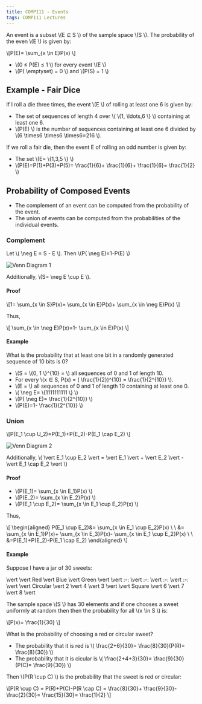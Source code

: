 ```yaml
---
title: COMP111 - Events
tags: COMP111 Lectures
---
```

An event is a subset  \\(E ⊆ S \\) of the sample space  \\(S \\). The probability of the even  \\(E \\) is given by:

 \\[P(E)= \\sum_{x \\in E}P(x) \\]

*  \\(0 ≤ P(E) ≤ 1 \\) for every event  \\(E \\)
*  \\(P( \\emptyset) = 0 \\) and  \\(P(S) = 1 \\)

## Example - Fair Dice
If I roll a die three times, the event  \\(E \\) of rolling at least one 6 is given by:

* The set of sequences of length 4 over  \\( \\{1, \\ldots,6 \\} \\) containing at least one 6.
*  \\(P(E) \\) is the number of sequences containing at least one 6 divided by  \\(6 \\times6 \\times6 \\times6=216 \\).

If we roll a fair die, then the event E of rolling an odd number is given by:

* The set  \\(E= \\{1,3,5 \\} \\)
*  \\(P(E)=P(1)+P(3)+P(5)= \\frac{1}{6}+ \\frac{1}{6}+ \\frac{1}{6}= \\frac{1}{2} \\)

## Probability of Composed Events
* The complement of an event can be computed from the probability of the event.
* The union of events can be computed from the probabilities of the individual events.

### Complement
Let  \\( \\neg E = S - E \\). Then  \\(P( \\neg E)=1-P(E) \\)

![Venn Diagram 1]({{site.baseurl}}/assets/COMP111/Lectures/2020-11-18-2-1.png)

Additionally,  \\(S= \\neg E \\cup E \\).

#### Proof

 \\[1= \\sum_{x \\in S}P(x)= \\sum_{x \\in E}P(x)+ \\sum_{x \\in  \\neg E}P(x) \\]

Thus,

 \\[ \\sum_{x \\in \\neg E}P(x)=1- \\sum_{x \\in E}P(x) \\]

#### Example
What is the probability that at least one bit in a randomly generated sequence of 10 bits is 0?

*  \\(S =  \\{0, 1 \\}^{10} = \\) all sequences of 0 and 1 of length 10.
* For every  \\(x ∈ S, P(x) = ( \\frac{1}{2})^{10} =  \\frac{1}{2^{10}} \\).
*  \\(E = \\) all sequences of 0 and 1 of length 10 containing at least one 0.
*  \\( \\neg E= \\{1111111111 \\} \\)
*  \\(P( \\neg E)= \\frac{1}{2^{10}} \\)
*  \\(P(E)=1- \\frac{1}{2^{10}} \\)

### Union
 \\[P(E_1 \\cup U_2)=P(E_1)+P(E_2)-P(E_1 \\cap E_2) \\]

![Venn Diagram 2]({{site.baseurl}}/assets/COMP111/Lectures/2020-11-18-2-2.png)

Additionally,  \\( \\vert E_1 \\cup E_2 \\vert  =  \\vert E_1 \\vert + \\vert E_2 \\vert - \\vert E_1 \\cap E_2 \\vert  \\)

#### Proof

*  \\(P(E_1)= \\sum_{x \\in E_1}P(x) \\)
*  \\(P(E_2)= \\sum_{x \\in E_2}P(x) \\)
*  \\(P(E_1 \\cup E_2)= \\sum_{x \\in E_1 \\cup E_2}P(x) \\)

Thus,

 \\[
 \\begin{aligned}
P(E_1 \\cup E_2)&= \\sum_{x \\in E_1 \\cup E_2}P(x) \\ \\
&= \\sum_{x \\in E_1}P(x)+ \\sum_{x \\in E_3}P(x)- \\sum_{x \\in E_1 \\cup E_2}P(x) \\ \\
&=P(E_1)+P(E_2)-P(E_1 \\cap E_2)
 \\end{aligned}
 \\]

#### Example
Suppose I have a jar of 30 sweets:

 \\vert   \\vert  Red  \\vert  Blue  \\vert  Green  \\vert 
 \\vert  :-:  \\vert  :-:  \\vert  :-:  \\vert  :-:  \\vert 
 \\vert  Circular  \\vert  2  \\vert  4  \\vert  3  \\vert 
 \\vert  Square  \\vert  6  \\vert  7  \\vert  8  \\vert 

The sample space  \\(S \\) has 30 elements and if one chooses a sweet uniformly at random then then the probability for all  \\(x \\in S \\) is:

 \\[P(x)= \\frac{1}{30} \\]

What is the probability of choosing a red or circular sweet?

* The probability that it is red is  \\( \\frac{2+6}{30}= \\frac{8}{30}(P(R)= \\frac{8}{30}) \\)
* The probability that it is cicular is  \\( \\frac{2+4+3}{30}= \\frac{9}{30}(P(C)= \\frac{9}{30}) \\)

Then  \\(P(R \\cup C) \\) is the probability that the sweet is red or circular:

 \\[P(R \\cup C) = P(R)+P(C)-P(R \\cap C) =  \\frac{8}{30}+ \\frac{9}{30}- \\frac{2}{30}= \\frac{15}{30}= \\frac{1}{2} \\]
